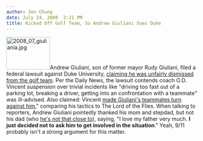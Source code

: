 ```yaml
---
author: Jen Chung
date: July 24, 2008  2:11 PM
title: Kicked Off Golf Team, So Andrew Giuliani Sues Duke
---
```


<p><img alt="2008_07_giuliania.jpg" src="https://web.archive.org/web/20110811072708im_/http://gothamist.com/attachments/jen/2008_07_giuliania.jpg" width="115" height="86" class="right">Andrew Giuliani, son of former mayor Rudy Giuliani, filed a federal lawsuit against Duke University, <a href="https://web.archive.org/web/20110811072708/http://www.nydailynews.com/news/2008/07/24/2008-07-24_andrew_giuliani_sues_duke_university_coa.html">claiming he was unfairly dismissed from the golf team</a>.  Per the Daily News, the lawsuit contends coach O.D. Vincent suspension over trivial incidents like &quot;driving too fast out of a parking lot, breaking a driver, getting into an confrontation with a teammate&quot; was ill-advised.  Also claimed: Vincent <a href="https://web.archive.org/web/20110811072708/http://www.newsday.com/news/columnists/ny-nyheni0724,0,4058653.column">made Giuliani&apos;s teammates turn against him</a>,&quot; comparing his tactics to The Lord of the Flies.  When talking to reporters, Andrew Giuliani pointedly thanked his mom and stepdad, but not his dad (who <a href="https://web.archive.org/web/20110811072708/http://gothamist.com/2007/03/04/no_love_lost_be.php">he&apos;s not that close to</a>), saying, &quot;I love my father very much. <strong>I just decided not to ask him to get involved in the situation</strong>.&quot; Yeah, 9/11 probably isn&apos;t a strong argument for this matter.</p>